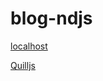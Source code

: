 # blog-ndjs



<!-- local host -->
[localhost](http://localhost:3000)



[Quilljs](https://quilljs.com/)



